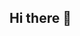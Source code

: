 ## Hi there 👋

<!--
**azhaanmd/azhaanmd** is a ✨ _special_ ✨ repository because its `README.md` (this file) appears on your GitHub profile.

Here are some ideas to get you started:

- 💻 I’m currently working at Therap BD Ltd as Software Engineer, QA
- 📝 Experience in Python, Selenium, Pytest, Cypress, Automation Testing, Manual Testing, API Testing, Regression Testing etc.
- 📫 How to reach me: azhaanmd.personal@gmail.com, azhaan0810@gmail.com
-->
